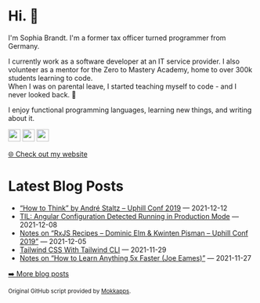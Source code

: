 <h1>Hi. 👋</h1>
<p>I'm Sophia Brandt. I'm a former tax officer turned programmer from Germany.</p>
<p>I currently work as a software developer at an IT service provider. I also volunteer as a mentor for the Zero to Mastery Academy, home to over 300k students learning to code.<br>
When I was on parental leave, I started teaching myself to code - and I never looked back. 💜</p>
<p>I enjoy functional programming languages, learning new things, and writing about it.</p>
<p><a href="https://www.twitter.com/hisophiabrandt"><img src="https://img.shields.io/badge/twitter-%231DA1F2.svg?&style=for-the-badge&logo=twitter&logoColor=white" height=25></a> <a href="https://www.linkedin.com/in/sophiabrandt"><img src="https://img.shields.io/badge/linkedin-%230077B5.svg?&style=for-the-badge&logo=linkedin&logoColor=white" height=25></a> <a href="https://dev.to/sophiabrandt"><img src="https://img.shields.io/badge/DEV.TO-%230A0A0A.svg?&style=for-the-badge&logo=dev-dot-to&logoColor=white" height=25></a></p>
<p><a href="https://www.sophiabrandt.com">🌐 Check out my website</a></p>
<h1>Latest Blog Posts</h1>
  <ul>
    <li><a href=https://www.rockyourcode.com/how-to-think-by-andre-staltz-uphill-conf-2019/>“How to Think” by André Staltz – Uphill Conf 2019</a> — 2021-12-12</li><li><a href=https://www.rockyourcode.com/til-angular-configuration-detected-running-in-production-mode/>TIL: Angular Configuration Detected Running in Production Mode</a> — 2021-12-08</li><li><a href=https://www.rockyourcode.com/notes-on-rxjs-recipes-from-uphill-conf-2019/>Notes on “RxJS Recipes – Dominic Elm & Kwinten Pisman – Uphill Conf 2019”</a> — 2021-12-05</li><li><a href=https://www.rockyourcode.com/tailwind-css-with-tailwind-cli/>Tailwind CSS With Tailwind CLI</a> — 2021-11-29</li><li><a href=https://www.rockyourcode.com/notes-on-how-to-learn-anything-5x-faster/>Notes on “How to Learn Anything 5x Faster (Joe Eames)”</a> — 2021-11-27</li>
  </ul>
<p><a href="https://www.rockyourcode.com">➡️ More blog posts</a></p>
<p><small>Original GitHub script provided by <a href="https://github.com/Mokkapps">Mokkapps</a>.</small></p>
